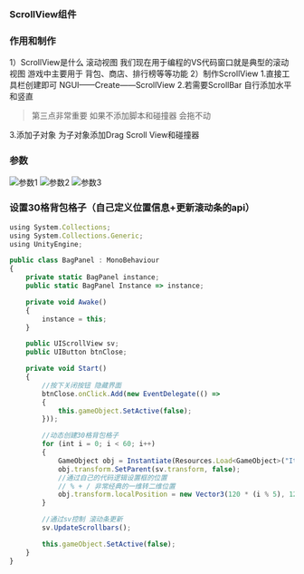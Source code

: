 ### ScrollView组件 

### 作用和制作
1）ScrollView是什么
滚动视图
我们现在用于编程的VS代码窗口就是典型的滚动视图
游戏中主要用于 背包、商店、排行榜等等功能
2）制作ScrollView
1.直接工具栏创建即可 NGUI——Create——ScrollView
2.若需要ScrollBar 自行添加水平和竖直

> 第三点非常重要 如果不添加脚本和碰撞器 会拖不动

3.添加子对象 为子对象添加Drag Scroll View和碰撞器

### 参数
![参数1](https://github.com/NatsunoKoide/natsunokoide.github.io/assets/137853852/d6218278-b9fc-4b5d-9ce8-af018df870bd)
![参数2](https://github.com/NatsunoKoide/natsunokoide.github.io/assets/137853852/b323daee-18d1-458b-b398-80fa84903770)
![参数3](https://github.com/NatsunoKoide/natsunokoide.github.io/assets/137853852/1eba1c22-06de-4837-be6b-87e0fb3b223d)

### 设置30格背包格子（自己定义位置信息+更新滚动条的api）
```js
using System.Collections;
using System.Collections.Generic;
using UnityEngine;

public class BagPanel : MonoBehaviour
{
    private static BagPanel instance;
    public static BagPanel Instance => instance;

    private void Awake()
    {
        instance = this;
    }

    public UIScrollView sv;
    public UIButton btnClose;

    private void Start()
    {
        //按下关闭按钮 隐藏界面
        btnClose.onClick.Add(new EventDelegate(() =>
        {
            this.gameObject.SetActive(false);
        }));

        //动态创建30格背包格子
        for (int i = 0; i < 60; i++)
        {
            GameObject obj = Instantiate(Resources.Load<GameObject>("Item"));
            obj.transform.SetParent(sv.transform, false);
            //通过自己的代码逻辑设置框的位置
            // % + / 非常经典的一维转二维位置
            obj.transform.localPosition = new Vector3(120 * (i % 5), 120 * (i / 5), 0);
        }

        //通过sv控制 滚动条更新
        sv.UpdateScrollbars();

        this.gameObject.SetActive(false);
    }
}

```